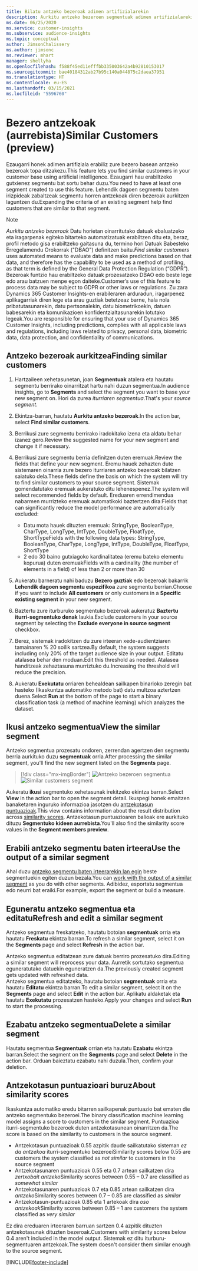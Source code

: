 ```yaml
---
title: Bilatu antzeko bezeroak adimen artifizialarekin
description: Aurkitu antzeko bezeroen segmentuak adimen artifizialarekin.
ms.date: 06/25/2020
ms.service: customer-insights
ms.subservice: audience-insights
ms.topic: conceptual
author: JimsonChalissery
ms.author: jimsonc
ms.reviewer: mhart
manager: shellyha
ms.openlocfilehash: f588f45ed11efffbb335003642a4b92810153017
ms.sourcegitcommit: bae40184312ab27b95c140a044875c2daea37951
ms.translationtype: HT
ms.contentlocale: eu-ES
ms.lasthandoff: 03/15/2021
ms.locfileid: "5596760"
---
```

# <a name="similar-customers-preview"></a><span data-ttu-id="1a5dc-103">Bezero antzekoak (aurrebista)</span><span class="sxs-lookup"><span data-stu-id="1a5dc-103">Similar Customers (preview)</span></span>

<span data-ttu-id="1a5dc-104">Ezaugarri honek adimen artifiziala erabiliz zure bezero basean antzeko bezeroak topa ditzakezu.</span><span class="sxs-lookup"><span data-stu-id="1a5dc-104">This feature lets you find similar customers in your customer base using artificial intelligence.</span></span> <span data-ttu-id="1a5dc-105">Ezaugarri hau erabiltzeko gutxienez segmentu bat sortu behar duzu.</span><span class="sxs-lookup"><span data-stu-id="1a5dc-105">You need to have at least one segment created to use this feature.</span></span> <span data-ttu-id="1a5dc-106">Lehendik dagoen segmentu baten irizpideak zabaltzeak segmentu horren antzekoak diren bezeroak aurkitzen laguntzen du.</span><span class="sxs-lookup"><span data-stu-id="1a5dc-106">Expanding the criteria of an existing segment help find customers that are similar to that segment.</span></span>

> [!NOTE]
> <span data-ttu-id="1a5dc-107">*Aurkitu antzeko bezeroak* Datu horietan oinarritutako datuak ebaluatzeko eta iragarpenak egiteko bitarteko automatizatuak erabiltzen ditu eta, beraz, profil metodo gisa erabiltzeko gaitasuna du, termino hori Datuak Babesteko Erregelamendu Orokorrak ("DBAO") definitzen baitu.</span><span class="sxs-lookup"><span data-stu-id="1a5dc-107">*Find similar customers* uses automated means to evaluate data and make predictions based on that data, and therefore has the capability to be used as a method of profiling, as that term is defined by the General Data Protection Regulation (“GDPR”).</span></span> <span data-ttu-id="1a5dc-108">Bezeroak funtzio hau erabiltzeko datuak prozesatzeko DBAO edo beste lege edo arau batzuen menpe egon daiteke.</span><span class="sxs-lookup"><span data-stu-id="1a5dc-108">Customer’s use of this feature to process data may be subject to GDPR or other laws or regulations.</span></span> <span data-ttu-id="1a5dc-109">Zu zara Dynamics 365 Customer Insights-en erabileraren arduradun, iragarpenez aplikagarriak diren lege eta arau guztiak betetzeaz barne, hala nola pribatutasunarekin, datu pertsonalekin, datu biometrikoekin, datuen babesarekin eta komunikazioen konfidentzialtasunarekin lotutako legeak.</span><span class="sxs-lookup"><span data-stu-id="1a5dc-109">You are responsible for ensuring that your use of Dynamics 365 Customer Insights, including predictions, complies with all applicable laws and regulations, including laws related to privacy, personal data, biometric data, data protection, and confidentiality of communications.</span></span>

## <a name="finding-similar-customers"></a><span data-ttu-id="1a5dc-110">Antzeko bezeroak aurkitzea</span><span class="sxs-lookup"><span data-stu-id="1a5dc-110">Finding similar customers</span></span>

1. <span data-ttu-id="1a5dc-111">Hartzaileen xehetasunetan, joan **Segmentuak** atalera eta hautatu segmentu berrirako oinarritzat hartu nahi duzun segmentua.</span><span class="sxs-lookup"><span data-stu-id="1a5dc-111">In audience insights, go to **Segments** and select the segment you want to base your new segment on.</span></span> <span data-ttu-id="1a5dc-112">Hori da zurea *iturriaren segmentua*.</span><span class="sxs-lookup"><span data-stu-id="1a5dc-112">That's your *source segment*.</span></span>

1. <span data-ttu-id="1a5dc-113">Ekintza-barran, hautatu **Aurkitu antzeko bezeroak**.</span><span class="sxs-lookup"><span data-stu-id="1a5dc-113">In the action bar, select **Find similar customers**.</span></span>

1. <span data-ttu-id="1a5dc-114">Berrikusi zure segmentu berrirako iradokitako izena eta aldatu behar izanez gero.</span><span class="sxs-lookup"><span data-stu-id="1a5dc-114">Review the suggested name for your new segment and change it if necessary.</span></span>

1. <span data-ttu-id="1a5dc-115">Berrikusi zure segmentu berria definitzen duten eremuak.</span><span class="sxs-lookup"><span data-stu-id="1a5dc-115">Review the fields that define your new segment.</span></span> <span data-ttu-id="1a5dc-116">Eremu hauek zehazten dute sistemaren oinarria zure bezero iturriaren antzeko bezeroak bilatzen saiatuko dela.</span><span class="sxs-lookup"><span data-stu-id="1a5dc-116">These fields define the basis on which the system will try to find similar customers to your source segment.</span></span> <span data-ttu-id="1a5dc-117">Sistemak gomendatutako eremuak aukeratuko ditu lehenespenez.</span><span class="sxs-lookup"><span data-stu-id="1a5dc-117">The system will select recommended fields by default.</span></span>
  <span data-ttu-id="1a5dc-118">Ereduaren errendimendua nabarmen murrizteko eremuak automatikoki baztertzen dira:</span><span class="sxs-lookup"><span data-stu-id="1a5dc-118">Fields that can significantly reduce the model performance are automatically excluded:</span></span>
  
   - <span data-ttu-id="1a5dc-119">Datu mota hauek dituzten eremuak: StringType, BooleanType, CharType, LongType, IntType, DoubleType, FloatType, ShortType</span><span class="sxs-lookup"><span data-stu-id="1a5dc-119">Fields with the following data types: StringType, BooleanType, CharType, LongType, IntType, DoubleType, FloatType, ShortType</span></span>
   - <span data-ttu-id="1a5dc-120">2 edo 30 baino gutxiagoko kardinalitatea (eremu bateko elementu kopurua) duten eremuak</span><span class="sxs-lookup"><span data-stu-id="1a5dc-120">Fields with a cardinality (the number of elements in a field) of less than 2 or more than 30</span></span>

1. <span data-ttu-id="1a5dc-121">Aukeratu barneratu nahi baduzu **Bezero guztiak** edo bezeroak bakarrik **Lehendik dagoen segmentu espezifikoa** zure segmentu berrian.</span><span class="sxs-lookup"><span data-stu-id="1a5dc-121">Choose if you want to include **All customers** or only customers in a **Specific existing segment** in your new segment.</span></span>

1. <span data-ttu-id="1a5dc-122">Baztertu zure iturburuko segmentuko bezeroak aukeratuz **Baztertu iturri-segmentuko denak** laukia.</span><span class="sxs-lookup"><span data-stu-id="1a5dc-122">Exclude customers in your source segment by selecting the **Exclude everyone in source segment** checkbox.</span></span>

1. <span data-ttu-id="1a5dc-123">Berez, sistemak iradokitzen du zure irteeran xede-audientziaren tamainaren % 20 soilik sartzea.</span><span class="sxs-lookup"><span data-stu-id="1a5dc-123">By default, the system suggests including only 20% of the target audience size in your output.</span></span> <span data-ttu-id="1a5dc-124">Editatu atalasea behar den moduan.</span><span class="sxs-lookup"><span data-stu-id="1a5dc-124">Edit this threshold as needed.</span></span> <span data-ttu-id="1a5dc-125">Atalasea handitzeak zehaztasuna murriztuko du.</span><span class="sxs-lookup"><span data-stu-id="1a5dc-125">Increasing the threshold will reduce the precision.</span></span>

1. <span data-ttu-id="1a5dc-126">Aukeratu **Exekutatu** orriaren behealdean sailkapen binarioko zeregin bat hasteko (Ikaskuntza automatiko metodo bat) datu multzoa aztertzen duena.</span><span class="sxs-lookup"><span data-stu-id="1a5dc-126">Select **Run** at the bottom of the page to start a binary classification task (a method of machine learning) which analyzes the dataset.</span></span>

## <a name="view-the-similar-segment"></a><span data-ttu-id="1a5dc-127">Ikusi antzeko segmentua</span><span class="sxs-lookup"><span data-stu-id="1a5dc-127">View the similar segment</span></span>

<span data-ttu-id="1a5dc-128">Antzeko segmentua prozesatu ondoren, zerrendan agertzen den segmentu berria aurkituko duzu **segmentuak** orria.</span><span class="sxs-lookup"><span data-stu-id="1a5dc-128">After processing the similar segment, you'll find the new segment listed on the **Segments** page.</span></span>

> [!div class="mx-imgBorder"]
> <span data-ttu-id="1a5dc-129">![Antzeko bezeroen segmentua](media/expanded-segment.png "Antzeko bezeroen segmentua")</span><span class="sxs-lookup"><span data-stu-id="1a5dc-129">![Similar customers segment](media/expanded-segment.png "Similar customers segment")</span></span>

<span data-ttu-id="1a5dc-130">Aukeratu **ikusi** segmentuko xehetasunak irekitzeko ekintza barran.</span><span class="sxs-lookup"><span data-stu-id="1a5dc-130">Select **View** in the action bar to open the segment detail.</span></span> <span data-ttu-id="1a5dc-131">Ikuspegi honek emaitzen banaketaren inguruko informazioa jasotzen du [antzekotasun puntuazioak](#about-similarity-scores).</span><span class="sxs-lookup"><span data-stu-id="1a5dc-131">This view contains information about the result distribution across [similarity scores](#about-similarity-scores).</span></span> <span data-ttu-id="1a5dc-132">Antzekotasun puntuazioaren balioak ere aurkituko dituzu **Segmentuko kideen aurrebista**.</span><span class="sxs-lookup"><span data-stu-id="1a5dc-132">You'll also find the similarity score values in the **Segment members preview**.</span></span>

## <a name="use-the-output-of-a-similar-segment"></a><span data-ttu-id="1a5dc-133">Erabili antzeko segmentu baten irteera</span><span class="sxs-lookup"><span data-stu-id="1a5dc-133">Use the output of a similar segment</span></span>

<span data-ttu-id="1a5dc-134">Ahal duzu [antzeko segmentu baten irteerarekin lan egin](segments.md) beste segmentuekin egiten duzun bezala.</span><span class="sxs-lookup"><span data-stu-id="1a5dc-134">You can [work with the output of a similar segment](segments.md) as you do with other segments.</span></span> <span data-ttu-id="1a5dc-135">Adibidez, esportatu segmentua edo neurri bat eraiki.</span><span class="sxs-lookup"><span data-stu-id="1a5dc-135">For example, export the segment or build a measure.</span></span>

## <a name="refresh-and-edit-a-similar-segment"></a><span data-ttu-id="1a5dc-136">Eguneratu antzeko segmentua eta editatu</span><span class="sxs-lookup"><span data-stu-id="1a5dc-136">Refresh and edit a similar segment</span></span>

<span data-ttu-id="1a5dc-137">Antzeko segmentua freskatzeko, hautatu botoian **segmentuak** orria eta hautatu **Freskatu** ekintza barran.</span><span class="sxs-lookup"><span data-stu-id="1a5dc-137">To refresh a similar segment, select it on the **Segments** page and select **Refresh** in the action bar.</span></span>

<span data-ttu-id="1a5dc-138">Antzeko segmentua editatzean zure datuak berriro prozesatuko dira.</span><span class="sxs-lookup"><span data-stu-id="1a5dc-138">Editing a similar segment will reprocess your data.</span></span> <span data-ttu-id="1a5dc-139">Aurretik sortutako segmentua eguneratutako datuekin eguneratzen da.</span><span class="sxs-lookup"><span data-stu-id="1a5dc-139">The previously created segment gets updated with refreshed data.</span></span>    
<span data-ttu-id="1a5dc-140">Antzeko segmentua editatzeko, hautatu botoian **segmentuak** orria eta hautatu **Editatu** ekintza barran.</span><span class="sxs-lookup"><span data-stu-id="1a5dc-140">To edit a similar segment, select it on the **Segments** page and select **Edit** in the action bar.</span></span> <span data-ttu-id="1a5dc-141">Aplikatu aldaketak eta hautatu **Exekutatu** prozesatzen hasteko.</span><span class="sxs-lookup"><span data-stu-id="1a5dc-141">Apply your changes and select **Run** to start the processing.</span></span>

## <a name="delete-a-similar-segment"></a><span data-ttu-id="1a5dc-142">Ezabatu antzeko segmentua</span><span class="sxs-lookup"><span data-stu-id="1a5dc-142">Delete a similar segment</span></span>

<span data-ttu-id="1a5dc-143">Hautatu segmentua **Segmentuak** orrian eta hautatu **Ezabatu** ekintza barran.</span><span class="sxs-lookup"><span data-stu-id="1a5dc-143">Select the segment on the **Segments** page and select **Delete** in the action bar.</span></span> <span data-ttu-id="1a5dc-144">Orduan baieztatu ezabatu nahi duzula.</span><span class="sxs-lookup"><span data-stu-id="1a5dc-144">Then, confirm your deletion.</span></span>

## <a name="about-similarity-scores"></a><span data-ttu-id="1a5dc-145">Antzekotasun puntuazioari buruz</span><span class="sxs-lookup"><span data-stu-id="1a5dc-145">About similarity scores</span></span>

<span data-ttu-id="1a5dc-146">Ikaskuntza automatiko eredu bitarren sailkapenak puntuazio bat ematen die antzeko segmentuko bezeroei.</span><span class="sxs-lookup"><span data-stu-id="1a5dc-146">The binary classification machine learning model assigns a score to customers in the similar segment.</span></span> <span data-ttu-id="1a5dc-147">Puntuazioa iturri-segmentuko bezeroek duten antzekotasunean oinarritzen da.</span><span class="sxs-lookup"><span data-stu-id="1a5dc-147">The score is based on the similarity to customers in the source segment.</span></span>

- <span data-ttu-id="1a5dc-148">Antzekotasun puntuazioak 0.55 azpitik daude sailkatutako sisteman *ez da antzekoa* iturri-segmentuko bezeroei</span><span class="sxs-lookup"><span data-stu-id="1a5dc-148">Similarity scores below 0.55 are customers the system classified as *not similar* to customers in the source segment</span></span>
- <span data-ttu-id="1a5dc-149">Antzekotasunaren puntuazioak 0.55 eta 0.7 artean sailkatzen dira *zertxobait antzeko*</span><span class="sxs-lookup"><span data-stu-id="1a5dc-149">Similarity scores between 0.55 – 0.7 are classified as *somewhat similar*</span></span>
- <span data-ttu-id="1a5dc-150">Antzekotasunaren puntuazioak 0.7 eta 0.85 artean sailkatzen dira *antzeko*</span><span class="sxs-lookup"><span data-stu-id="1a5dc-150">Similarity scores between 0.7 – 0.85 are classified as *similar*</span></span>
- <span data-ttu-id="1a5dc-151">Antzekotasun-puntuazioak 0.85 eta 1 artekoak dira *oso antzekoak*</span><span class="sxs-lookup"><span data-stu-id="1a5dc-151">Similarity scores between 0.85 – 1 are customers the system classified as *very similar*</span></span>

<span data-ttu-id="1a5dc-152">Ez dira ereduaren irteeraren barruan sartzen 0.4 azpitik dituzten antzekotasunak dituzten bezeroak.</span><span class="sxs-lookup"><span data-stu-id="1a5dc-152">Customers with similarity scores below 0.4 aren't included in the model output.</span></span> <span data-ttu-id="1a5dc-153">Sistemak ez ditu iturburu-segmentuaren antzekoak.</span><span class="sxs-lookup"><span data-stu-id="1a5dc-153">The system doesn't consider them similar enough to the source segment.</span></span>


[!INCLUDE[footer-include](../includes/footer-banner.md)]